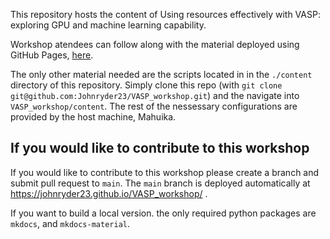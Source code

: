 This repository hosts the content of Using resources effectively with VASP: exploring GPU and machine learning capability.

Workshop atendees can follow along with the material deployed using GitHub Pages, [here](https://johnryder23.github.io/VASP_workshop/).  

The only other material needed are the scripts located in in the `./content` directory of this repository. Simply clone this repo (with `git clone git@github.com:Johnryder23/VASP_workshop.git`) and the navigate into `VASP_workshop/content`. The rest of the nessessary configurations are provided by the host machine, Mahuika.


## If you would like to contribute to this workshop

If you would like to contribute to this workshop please create a branch and submit pull request to `main`. The `main` branch is deployed automatically at https://johnryder23.github.io/VASP_workshop/ .

If you want to build a local version. the only required python packages are `mkdocs`, and `mkdocs-material`.
